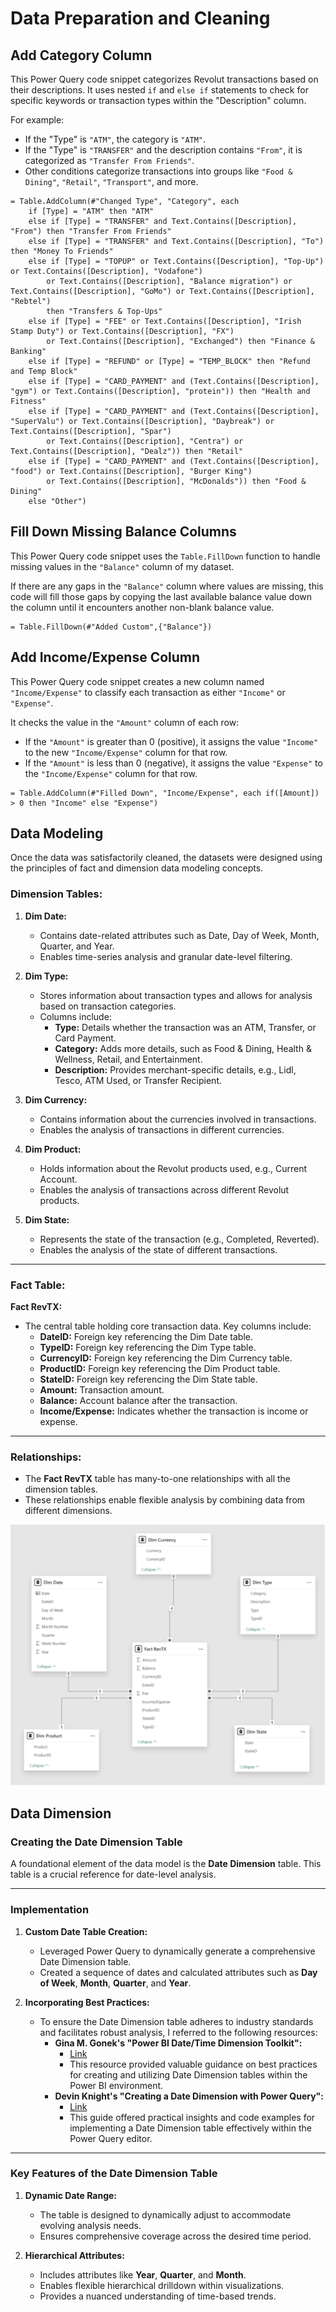 # Data Preparation and Cleaning

## Add Category Column
This Power Query code snippet categorizes Revolut transactions based on their descriptions. It uses nested `if` and `else if` statements to check for specific keywords or transaction types within the "Description" column.

For example:
- If the "Type" is `"ATM"`, the category is `"ATM"`.
- If the "Type" is `"TRANSFER"` and the description contains `"From"`, it is categorized as `"Transfer From Friends"`.
- Other conditions categorize transactions into groups like `"Food & Dining"`, `"Retail"`, `"Transport"`, and more.

```powerquery
= Table.AddColumn(#"Changed Type", "Category", each 
    if [Type] = "ATM" then "ATM" 
    else if [Type] = "TRANSFER" and Text.Contains([Description], "From") then "Transfer From Friends"
    else if [Type] = "TRANSFER" and Text.Contains([Description], "To") then "Money To Friends"
    else if [Type] = "TOPUP" or Text.Contains([Description], "Top-Up") or Text.Contains([Description], "Vodafone") 
        or Text.Contains([Description], "Balance migration") or Text.Contains([Description], "GoMo") or Text.Contains([Description], "Rebtel") 
        then "Transfers & Top-Ups"
    else if [Type] = "FEE" or Text.Contains([Description], "Irish Stamp Duty") or Text.Contains([Description], "FX") 
        or Text.Contains([Description], "Exchanged") then "Finance & Banking"
    else if [Type] = "REFUND" or [Type] = "TEMP_BLOCK" then "Refund and Temp Block"
    else if [Type] = "CARD_PAYMENT" and (Text.Contains([Description], "gym") or Text.Contains([Description], "protein")) then "Health and Fitness"
    else if [Type] = "CARD_PAYMENT" and (Text.Contains([Description], "SuperValu") or Text.Contains([Description], "Daybreak") or Text.Contains([Description], "Spar")
        or Text.Contains([Description], "Centra") or Text.Contains([Description], "Dealz")) then "Retail"
    else if [Type] = "CARD_PAYMENT" and (Text.Contains([Description], "food") or Text.Contains([Description], "Burger King") 
        or Text.Contains([Description], "McDonalds")) then "Food & Dining"
    else "Other")
```


## Fill Down Missing Balance Columns

This Power Query code snippet uses the `Table.FillDown` function to handle missing values in the `"Balance"` column of my dataset.

If there are any gaps in the `"Balance"` column where values are missing, this code will fill those gaps by copying the last available balance value down the column until it encounters another non-blank balance value.

```powerquery
= Table.FillDown(#"Added Custom",{"Balance"})
```

## Add Income/Expense Column

This Power Query code snippet creates a new column named `"Income/Expense"` to classify each transaction as either `"Income"` or `"Expense"`.

It checks the value in the `"Amount"` column of each row:

- If the `"Amount"` is greater than 0 (positive), it assigns the value `"Income"` to the new `"Income/Expense"` column for that row.
- If the `"Amount"` is less than 0 (negative), it assigns the value `"Expense"` to the `"Income/Expense"` column for that row.

```powerquery
= Table.AddColumn(#"Filled Down", "Income/Expense", each if([Amount]) > 0 then "Income" else "Expense")
```

## Data Modeling

Once the data was satisfactorily cleaned, the datasets were designed using the principles of fact and dimension data modeling concepts.

### Dimension Tables:
1. **Dim Date:**
   - Contains date-related attributes such as Date, Day of Week, Month, Quarter, and Year.
   - Enables time-series analysis and granular date-level filtering.

2. **Dim Type:**
   - Stores information about transaction types and allows for analysis based on transaction categories.
   - Columns include:
     - **Type:** Details whether the transaction was an ATM, Transfer, or Card Payment.
     - **Category:** Adds more details, such as Food & Dining, Health & Wellness, Retail, and Entertainment.
     - **Description:** Provides merchant-specific details, e.g., Lidl, Tesco, ATM Used, or Transfer Recipient.

3. **Dim Currency:**
   - Contains information about the currencies involved in transactions.
   - Enables the analysis of transactions in different currencies.

4. **Dim Product:**
   - Holds information about the Revolut products used, e.g., Current Account.
   - Enables the analysis of transactions across different Revolut products.

5. **Dim State:**
   - Represents the state of the transaction (e.g., Completed, Reverted).
   - Enables the analysis of the state of different transactions.

---

### Fact Table:
**Fact RevTX:**
   - The central table holding core transaction data. Key columns include:
     - **DateID:** Foreign key referencing the Dim Date table.
     - **TypeID:** Foreign key referencing the Dim Type table.
     - **CurrencyID:** Foreign key referencing the Dim Currency table.
     - **ProductID:** Foreign key referencing the Dim Product table.
     - **StateID:** Foreign key referencing the Dim State table.
     - **Amount:** Transaction amount.
     - **Balance:** Account balance after the transaction.
     - **Income/Expense:** Indicates whether the transaction is income or expense.

---

### Relationships:
- The **Fact RevTX** table has many-to-one relationships with all the dimension tables.
- These relationships enable flexible analysis by combining data from different dimensions.

![Data Model](images/Data%20Model.png)

## Data Dimension

### Creating the Date Dimension Table

A foundational element of the data model is the **Date Dimension** table. This table is a crucial reference for date-level analysis.

---

### **Implementation**

1. **Custom Date Table Creation:**
   - Leveraged Power Query to dynamically generate a comprehensive Date Dimension table.
   - Created a sequence of dates and calculated attributes such as **Day of Week**, **Month**, **Quarter**, and **Year**.

2. **Incorporating Best Practices:**
   - To ensure the Date Dimension table adheres to industry standards and facilitates robust analysis, I referred to the following resources:
     - **Gina M. Gonek's "Power BI Date/Time Dimension Toolkit":**
       - [Link](https://ginameronek.com/2014/10/01/its-just-a-matter-of-time-power-bi-date-time-dimension-toolkit)
       - This resource provided valuable guidance on best practices for creating and utilizing Date Dimension tables within the Power BI environment.
     - **Devin Knight's "Creating a Date Dimension with Power Query":**
       - [Link](https://devinknightsql.com/2015/06/16/creating-a-date-dimension-with-power-query/)
       - This guide offered practical insights and code examples for implementing a Date Dimension table effectively within the Power Query editor.

---

### **Key Features of the Date Dimension Table**

1. **Dynamic Date Range:**
   - The table is designed to dynamically adjust to accommodate evolving analysis needs.
   - Ensures comprehensive coverage across the desired time period.

2. **Hierarchical Attributes:**
   - Includes attributes like **Year**, **Quarter**, and **Month**.
   - Enables flexible hierarchical drilldown within visualizations.
   - Provides a nuanced understanding of time-based trends.
